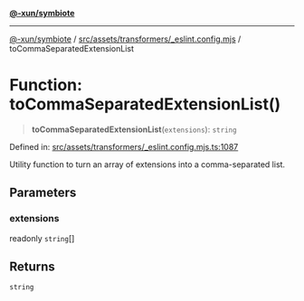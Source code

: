 [**@-xun/symbiote**](../../../../../README.md)

***

[@-xun/symbiote](../../../../../README.md) / [src/assets/transformers/\_eslint.config.mjs](../README.md) / toCommaSeparatedExtensionList

# Function: toCommaSeparatedExtensionList()

> **toCommaSeparatedExtensionList**(`extensions`): `string`

Defined in: [src/assets/transformers/\_eslint.config.mjs.ts:1087](https://github.com/Xunnamius/symbiote/blob/5baec034070630bef8d87e6af86e863ce8273a75/src/assets/transformers/_eslint.config.mjs.ts#L1087)

Utility function to turn an array of extensions into a comma-separated list.

## Parameters

### extensions

readonly `string`[]

## Returns

`string`
